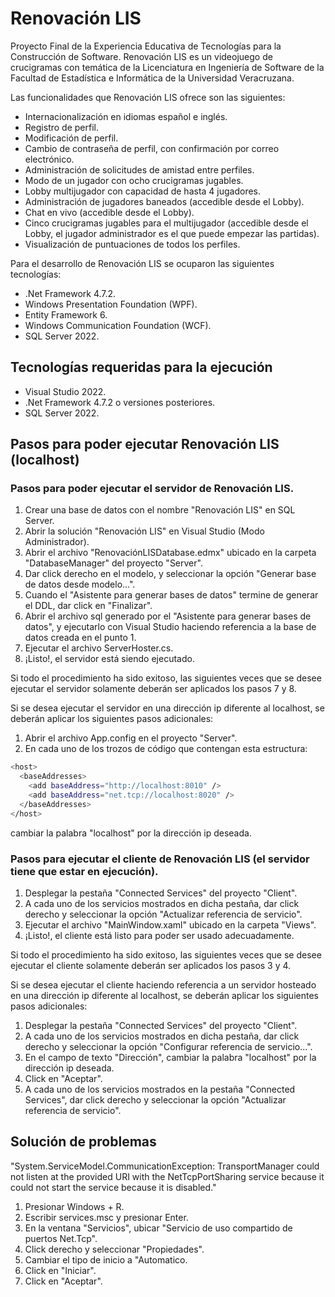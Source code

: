 # Renovación LIS
Proyecto Final de la Experiencia Educativa de Tecnologías para la Construcción de Software.
Renovación LIS es un videojuego de crucigramas con temática de la Licenciatura en Ingeniería de Software de la Facultad de Estadística e Informática de la  Universidad Veracruzana.

Las funcionalidades que Renovación LIS ofrece son las siguientes:
* Internacionalización en idiomas español e inglés.
* Registro de perfil.
* Modificación de perfil.
* Cambio de contraseña de perfil, con confirmación por correo electrónico.
* Administración de solicitudes de amistad entre perfiles.
* Modo de un jugador con ocho crucigramas jugables.
* Lobby multijugador con capacidad de hasta 4 jugadores.
* Administración de jugadores baneados (accedible desde el Lobby).
* Chat en vivo (accedible desde el Lobby).
* Cinco crucigramas jugables para el multijugador (accedible desde el Lobby, el jugador administrador es el que puede empezar las partidas).
* Visualización de puntuaciones de todos los perfiles.

Para el desarrollo de Renovación LIS se ocuparon las siguientes tecnologías:
* .Net Framework 4.7.2.
* Windows Presentation Foundation (WPF).
* Entity Framework 6.
* Windows Communication Foundation (WCF).
* SQL Server 2022.

## Tecnologías requeridas para la ejecución
* Visual Studio 2022.
* .Net Framework 4.7.2 o versiones posteriores.
* SQL Server 2022.

## Pasos para poder ejecutar Renovación LIS (localhost)
### Pasos para poder ejecutar el servidor de Renovación LIS.
1. Crear una base de datos con el nombre "Renovación LIS" en SQL Server.
2. Abrir la solución "Renovación LIS" en Visual Studio (Modo Administrador).
3. Abrir el archivo "RenovaciónLISDatabase.edmx" ubicado en la carpeta "DatabaseManager" del proyecto "Server".
4. Dar click derecho en el modelo, y seleccionar la opción "Generar base de datos desde modelo...".
5. Cuando el "Asistente para generar bases de datos" termine de generar el DDL, dar click en "Finalizar".
6. Abrir el archivo sql generado por el "Asistente para generar bases de datos", y ejecutarlo con Visual Studio haciendo referencia a la base de datos creada en el punto 1.
7. Ejecutar el archivo ServerHoster.cs.
8. ¡Listo!, el servidor está siendo ejecutado.

Si todo el procedimiento ha sido exitoso, las siguientes veces que se desee ejecutar el servidor solamente deberán ser aplicados los pasos 7 y 8.

Si se desea ejecutar el servidor en una dirección ip diferente al localhost, se deberán aplicar los siguientes pasos adicionales:
1. Abrir el archivo App.config en el proyecto "Server".
2. En cada uno de los trozos de código que contengan esta estructura:
```bash
<host>
  <baseAddresses>
    <add baseAddress="http://localhost:8010" />
    <add baseAddress="net.tcp://localhost:8020" />
  </baseAddresses>
</host>
```
cambiar la palabra "localhost" por la dirección ip deseada.

### Pasos para ejecutar el cliente de Renovación LIS (el servidor tiene que estar en ejecución).
1. Desplegar la pestaña "Connected Services" del proyecto "Client".
2. A cada uno de los servicios mostrados en dicha pestaña, dar click derecho y seleccionar la opción "Actualizar referencia de servicio".
3. Ejecutar el archivo "MainWindow.xaml" ubicado en la carpeta "Views".
4. ¡Listo!, el cliente está listo para poder ser usado adecuadamente.

Si todo el procedimiento ha sido exitoso, las siguientes veces que se desee ejecutar el cliente solamente deberán ser aplicados los pasos 3 y 4.

Si se desea ejecutar el cliente haciendo referencia a un servidor hosteado en una dirección ip diferente al localhost, se deberán aplicar los siguientes pasos adicionales:
1. Desplegar la pestaña "Connected Services" del proyecto "Client".
2. A cada uno de los servicios mostrados en dicha pestaña, dar click derecho y seleccionar la opción "Configurar referencia de servicio...".
3. En el campo de texto "Dirección", cambiar la palabra "localhost" por la dirección ip deseada.
4. Click en "Aceptar".
5. A cada uno de los servicios mostrados en la pestaña "Connected Services", dar click derecho y seleccionar la opción "Actualizar referencia de servicio".

## Solución de problemas
"System.ServiceModel.CommunicationException: TransportManager could not listen at the provided URI with the NetTcpPortSharing service because it could not start the service because it is disabled."
1. Presionar Windows + R.
2. Escribir services.msc y presionar Enter.
3. En la ventana "Servicios", ubicar "Servicio de uso compartido de puertos Net.Tcp".
4. Click derecho y seleccionar "Propiedades".
5. Cambiar el tipo de inicio a "Automatico.
6. Click en "Iniciar".
7. Click en "Aceptar".